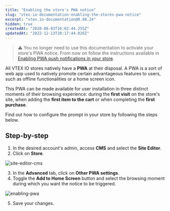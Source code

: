 ```yaml
---
title: "Enabling the store's PWA notice"
slug: "vtex-io-documentation-enabling-the-stores-pwa-notice"
excerpt: "vtex.io-documentation@0.88.24"
hidden: true
createdAt: "2020-06-03T16:02:44.255Z"
updatedAt: "2022-12-13T20:17:44.026Z"
---
```


> ⚠️  You no longer need to use this documentation to activate your store's PWA notice. From now on follow the instructions available in [Enabling PWA push notifications in your store](https://help.vtex.com/en/tutorial/enabling-pwa-push-notifications-in-your-store--1be3ZPhbsgZSbE7h5H46pG).

All VTEX IO stores natively have a **PWA** at their disposal. A PWA is a sort of web app used to natively promote certain advantageous features to users, such as offline functionalities or a home screen icon.

This PWA can be made available for user installation in three distinct moments of their browsing experience: during the **first visit** on the store's site, when adding the **first item to the cart** or when completing the **first purchase**.

Find out how to configure the prompt in your store by following the steps below.

## Step-by-step

1. In the desired account's admin, access **CMS** and select the **Site Editor**.
2. Click on **Store**.

![site-editor-cms](https://cdn.jsdelivr.net/gh/vtexdocs/dev-portal-content@main/images/vtex-io-documentation-enabling-the-stores-pwa-notice-0.png)

3. In the **Advanced** tab, click on **Other PWA settings**.
4. Toggle the **Add to Home Screen** button and select the browsing moment during which you want the notice to be triggered.

![enabling-pwa](https://cdn.jsdelivr.net/gh/vtexdocs/dev-portal-content@main/images/vtex-io-documentation-enabling-the-stores-pwa-notice-1.gif)

5. Save your changes.
